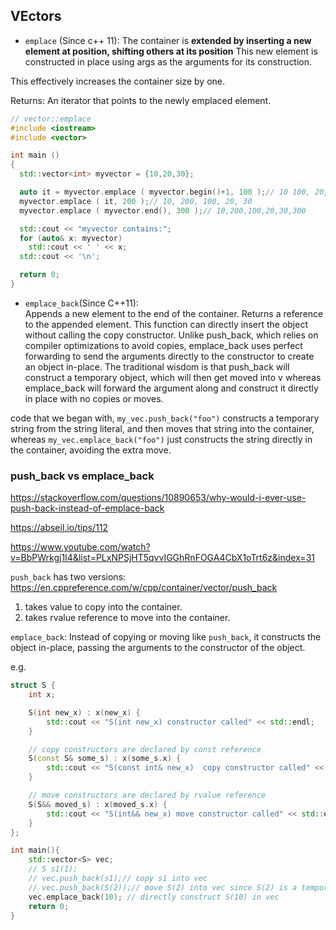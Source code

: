 
## VEctors

* `emplace` (Since c++ 11): The container is **extended by inserting a new element at position, shifting others at its position** This new element is constructed in place using args as the arguments for its construction.

This effectively increases the container size by one.

Returns: An iterator that points to the newly emplaced element.

```cpp
// vector::emplace
#include <iostream>
#include <vector>

int main ()
{
  std::vector<int> myvector = {10,20,30};

  auto it = myvector.emplace ( myvector.begin()+1, 100 );// 10 100, 20, 30
  myvector.emplace ( it, 200 );// 10, 200, 100, 20, 30
  myvector.emplace ( myvector.end(), 300 );// 10,200,100,20,30,300

  std::cout << "myvector contains:";
  for (auto& x: myvector)
    std::cout << ' ' << x;
  std::cout << '\n';

  return 0;
}
```

* `emplace_back`(Since C++11): 		
Appends a new element to the end of the container. Returns a reference to the appended element. This function can directly insert the object without calling the copy constructor.
Unlike push_back, which relies on compiler optimizations to avoid copies, emplace_back uses perfect forwarding to send the arguments directly to the constructor to create an object in-place.
The traditional wisdom is that push_back will construct a temporary object, which will then get moved into v whereas emplace_back will forward the argument along and construct it directly in place with no copies or moves.

code that we began with, `my_vec.push_back("foo")` constructs a temporary string from the string literal, and then moves that string into the container, whereas `my_vec.emplace_back("foo")` just constructs the string directly in the container, avoiding the extra move.

### push_back vs emplace_back

https://stackoverflow.com/questions/10890653/why-would-i-ever-use-push-back-instead-of-emplace-back

https://abseil.io/tips/112

https://www.youtube.com/watch?v=BbPWrkgj1I4&list=PLxNPSjHT5qvvIGGhRnFOGA4CbX1oTrt6z&index=31


`push_back` has two versions: https://en.cppreference.com/w/cpp/container/vector/push_back
1. takes value to copy into the container.
2. takes rvalue reference to move into the container.

`emplace_back`: Instead of copying or moving like `push_back`, it constructs the object in-place, passing the arguments to the constructor of the object.

e.g.
```cpp
struct S {
    int x;

    S(int new_x) : x(new_x) {
        std::cout << "S(int new_x) constructor called" << std::endl;
    }

    // copy constructors are declared by const reference
    S(const S& some_s) : x(some_s.x) {
        std::cout << "S(const int& new_x)  copy constructor called" << std::endl;
    }

    // move constructors are declared by rvalue reference
    S(S&& moved_s) : x(moved_s.x) {
        std::cout << "S(int&& new_x) move constructor called" << std::endl;
    }
};

int main(){
    std::vector<S> vec;
    // S s1(1);
    // vec.push_back(s1);// copy s1 into vec
    // vec.push_back(S(2));// move S(2) into vec since S(2) is a temporary object
    vec.emplace_back(10); // directly construct S(10) in vec
    return 0;
}
```